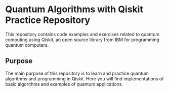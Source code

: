 # Quantum Algorithms with Qiskit Practice Repository

This repository contains code examples and exercises related to quantum computing using Qiskit, an open source library from IBM for programming quantum computers.

## Purpose

The main purpose of this repository is to learn and practice quantum algorithms and programming in Qiskit. Here you will find implementations of basic algorithms and examples of quantum applications.